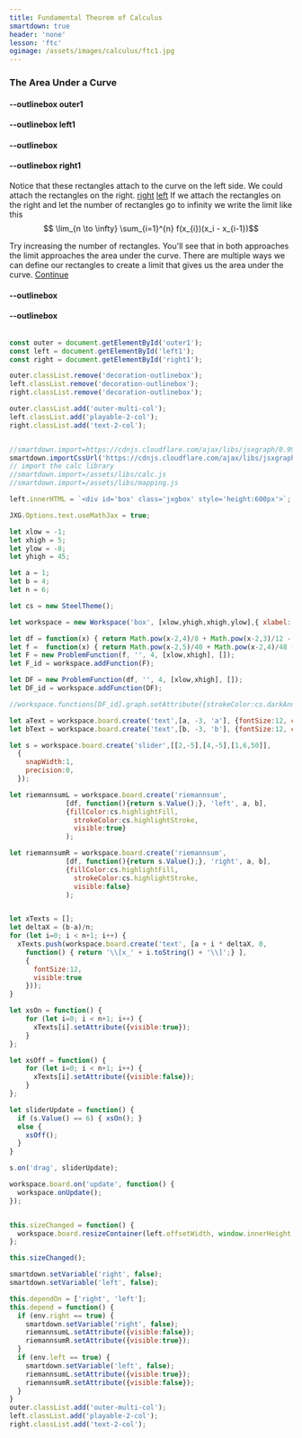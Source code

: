 ```yaml
---
title: Fundamental Theorem of Calculus
smartdown: true
header: 'none'
lesson: 'ftc'
ogimage: /assets/images/calculus/ftc1.jpg
---
```


### The Area Under a Curve 

#### --outlinebox outer1

#### --outlinebox left1


#### --outlinebox


#### --outlinebox right1
Notice that these rectangles attach to the curve on the left side.  We could attach the rectangles on the right. [right](:=right=true) [left](:=left=true)
If we attach the rectangles on the right and let the number of rectangles go to infinity we write the limit like this
$$ \lim_{n \to \infty} \sum_{i=1}^{n} f(x_{i})(x_i - x_{i-1})$$ 

Try increasing the number of rectangles.  You'll see that in both approaches the limit approaches the area under the curve. There are multiple ways we can define our rectangles to create a limit that gives us the area under the curve.
[Continue](/pages/ftc3)

#### --outlinebox
#### --outlinebox

 

```javascript /autoplay

const outer = document.getElementById('outer1');
const left = document.getElementById('left1');
const right = document.getElementById('right1');

outer.classList.remove('decoration-outlinebox');
left.classList.remove('decoration-outlinebox');
right.classList.remove('decoration-outlinebox');

outer.classList.add('outer-multi-col');
left.classList.add('playable-2-col');
right.classList.add('text-2-col');


//smartdown.import=https://cdnjs.cloudflare.com/ajax/libs/jsxgraph/0.99.7/jsxgraphcore.js
smartdown.importCssUrl('https://cdnjs.cloudflare.com/ajax/libs/jsxgraph/0.99.7/jsxgraph.css');
// import the calc library
//smartdown.import=/assets/libs/calc.js
//smartdown.import=/assets/libs/mapping.js

left.innerHTML = `<div id='box' class='jxgbox' style='height:600px'>`;

JXG.Options.text.useMathJax = true;

let xlow = -1;
let xhigh = 5;
let ylow = -8;
let yhigh = 45;

let a = 1;
let b = 4;
let n = 6;

let cs = new SteelTheme();

let workspace = new Workspace('box', [xlow,yhigh,xhigh,ylow],{ xlabel:'', ylabel:'', colorTheme:'steel' });

let df = function(x) { return Math.pow(x-2,4)/8 + Math.pow(x-2,3)/12 - 3 * (x-2) * (x-2) + 12;};
let f =  function(x) { return Math.pow(x-2,5)/40 + Math.pow(x-2,4)/48 - Math.pow(x-2,3) + 12* (x - 2) + 25;  };
let F = new ProblemFunction(f, '', 4, [xlow,xhigh], []);
let F_id = workspace.addFunction(F);

let DF = new ProblemFunction(df, '', 4, [xlow,xhigh], []);
let DF_id = workspace.addFunction(DF);

//workspace.functions[DF_id].graph.setAttribute({strokeColor:cs.darkAnnote, strokeWidth:2});

let aText = workspace.board.create('text',[a, -3, 'a'], {fontSize:12, color:cs.darkAnnote, fixed:true});
let bText = workspace.board.create('text',[b, -3, 'b'], {fontSize:12, color:cs.darkAnnote, fixed:true});

let s = workspace.board.create('slider',[[2,-5],[4,-5],[1,6,50]],
  {
    snapWidth:1, 
    precision:0,
  });

let riemannsumL = workspace.board.create('riemannsum',
              [df, function(){return s.Value();}, 'left', a, b],
              {fillColor:cs.highlightFill, 
                strokeColor:cs.highlightStroke,
                visible:true}
              );

let riemannsumR = workspace.board.create('riemannsum',
              [df, function(){return s.Value();}, 'right', a, b],
              {fillColor:cs.highlightFill, 
                strokeColor:cs.highlightStroke,
                visible:false}
              );


let xTexts = [];
let deltaX = (b-a)/n;
for (let i=0; i < n+1; i++) {
  xTexts.push(workspace.board.create('text', [a + i * deltaX, 0, 
    function() { return '\\[x_' + i.toString() + '\\]';} ], 
    {
      fontSize:12,
      visible:true
    }));
}

let xsOn = function() {
    for (let i=0; i < n+1; i++) {
      xTexts[i].setAttribute({visible:true});
    }
};

let xsOff = function() {
    for (let i=0; i < n+1; i++) {
      xTexts[i].setAttribute({visible:false});
    }
};

let sliderUpdate = function() {
  if (s.Value() == 6) { xsOn(); }
  else {
    xsOff();
  }
}

s.on('drag', sliderUpdate);

workspace.board.on('update', function() {
  workspace.onUpdate();
});


this.sizeChanged = function() {
  workspace.board.resizeContainer(left.offsetWidth, window.innerHeight * 0.7);
};

this.sizeChanged();

smartdown.setVariable('right', false);
smartdown.setVariable('left', false);

this.dependOn = ['right', 'left'];
this.depend = function() {
  if (env.right == true) {
    smartdown.setVariable('right', false);
    riemannsumL.setAttribute({visible:false});
    riemannsumR.setAttribute({visible:true});
  }
  if (env.left == true) {
    smartdown.setVariable('left', false);
    riemannsumL.setAttribute({visible:true});
    riemannsumR.setAttribute({visible:false});
  }
}
outer.classList.add('outer-multi-col');
left.classList.add('playable-2-col');
right.classList.add('text-2-col');




```